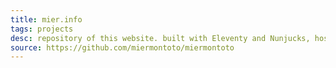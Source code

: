 ```yaml
---
title: mier.info
tags: projects
desc: repository of this website. built with Eleventy and Nunjucks, hosted on Firebase.
source: https://github.com/miermontoto/miermontoto
---
```

